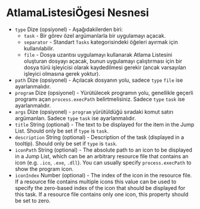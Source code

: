 # AtlamaListesiÖgesi Nesnesi

* `type` Dize (opsiyonel) - Aşağıdakilerden biri: 
  * `task` - Bir görev özel argümanlarla bir uygulamayı açacak.
  * `separator` - Standart `Tasks` kategorisindeki öğeleri ayırmak için kullanılabilir.
  * `file` - Dosya uzantısı uygulamayı kullanarak Atlama Listesini oluşturan dosyayı açacak, bunun uygulamayı çalıştırması için bir dosya türü işleyicisi olarak kaydedilmesi gerekir (ancak varsayılan işleyici olmasına gerek yoktur).
* `path` Dize (opsiyonel) - Açılacak dosyanın yolu, sadece `type` `file` ise ayarlanmalıdır.
* `program` Dize (opsiyonel) - Yürütülecek programın yolu, genellikle geçerli programı açan `process.execPath` belirtmelisiniz. Sadece `type` `task` ise ayarlanmalıdır.
* `args` Dize (opsiyonel) - `program` yürütüldüğü sıradaki komut satırı argümanları. Sadece `type` `task` ise ayarlanmalıdır.
* `title` String (optional) - The text to be displayed for the item in the Jump List. Should only be set if `type` is `task`.
* `description` String (optional) - Description of the task (displayed in a tooltip). Should only be set if `type` is `task`.
* `iconPath` String (optional) - The absolute path to an icon to be displayed in a Jump List, which can be an arbitrary resource file that contains an icon (e.g. `.ico`, `.exe`, `.dll`). You can usually specify `process.execPath` to show the program icon.
* `iconIndex` Number (optional) - The index of the icon in the resource file. If a resource file contains multiple icons this value can be used to specify the zero-based index of the icon that should be displayed for this task. If a resource file contains only one icon, this property should be set to zero.